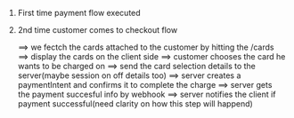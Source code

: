 1) First time payment flow executed 

2) 2nd time customer comes to checkout flow 

    ==> we fectch the cards attached to the customer by hitting the /cards
    ==> display the cards on the client side 
    ==> customer chooses the card he wants to be charged on
    ==> send the card selection details to the server(maybe session on off details too)
    ==> server creates a paymentIntent and confirms it to complete the charge 
    ==> server gets the payment succesful info by webhook 
    ==> server notifies the client if payment successful(need clarity on how this step will happend)